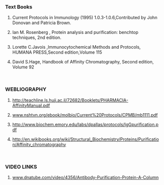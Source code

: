 ### Text Books



1. Current Protocols in Immunology (1995) 1.0.3-1.0.6,Contributed by John Donovan and Patricia Brown.
 

2. Ian M. Rosenberg , Protein analysis and purification: benchtop techniques, 2nd edition.
 

3. Lorette C.Javois ,Immunocytochemical Methods and Protocols, HUMANA PRESS,Second edition,Volume 115
 

4. David S.Hage, Handbook of Affinity Chromatography, Second edition, Volume 92
 

&nbsp;


### WEBLIOGRAPHY

 

1. http://teachline.ls.huji.ac.il/72682/Booklets/PHARMACIA-AffinityManual.pdf
 

2. www.nshtvn.org/ebook/molbio/Current%20Protocols/CPMB/mb1111.pdf
 

3. http://www.biochem.emory.edu/labs/dpallas/protocols/IgGpurification.pdf
 

4. http://en.wikibooks.org/wiki/Structural_Biochemistry/Proteins/Purification/Affinity_chromatography
 


&nbsp;

 

### VIDEO LINKS

 

1. www.dnatube.com/video/4356/Antibody-Purification-Protein-A-Column
 

 

 

 

 

 
